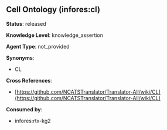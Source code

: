[//]: # (DO NOT MANUALLY EDIT THIS FILE. IT IS GENERATED FROM A TEMPLATE.)

## Cell Ontology (infores:cl)

**Status**: released
  
**Knowledge Level**: knowledge_assertion
  
**Agent Type**: not_provided

**Synonyms**:

- CL

**Cross References**:

- [https://github.com/NCATSTranslator/Translator-All/wiki/CL](https://github.com/NCATSTranslator/Translator-All/wiki/CL)


**Consumed by**:

- infores:rtx-kg2